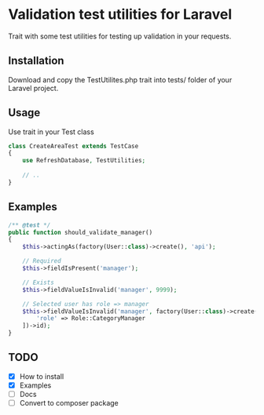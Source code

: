 # Validation test utilities for Laravel

Trait with some test utilities for testing up validation in your requests.

## Installation

Download and copy the TestUtilites.php trait into tests/ folder of your Laravel project.

## Usage

Use trait in your Test class

```php
class CreateAreaTest extends TestCase
{
    use RefreshDatabase, TestUtilities;
    
    // ..
}
```

## Examples

```php
/** @test */
public function should_validate_manager()
{
    $this->actingAs(factory(User::class)->create(), 'api');

    // Required
    $this->fieldIsPresent('manager');

    // Exists
    $this->fieldValueIsInvalid('manager', 9999);

    // Selected user has role => manager
    $this->fieldValueIsInvalid('manager', factory(User::class)->create([
        'role' => Role::CategoryManager
    ])->id);
}
```

## TODO

- [x] How to install
- [x] Examples
- [ ] Docs
- [ ] Convert to composer package
